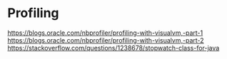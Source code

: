 # Profiling
https://blogs.oracle.com/nbprofiler/profiling-with-visualvm,-part-1
https://blogs.oracle.com/nbprofiler/profiling-with-visualvm,-part-2
https://stackoverflow.com/questions/1238678/stopwatch-class-for-java
